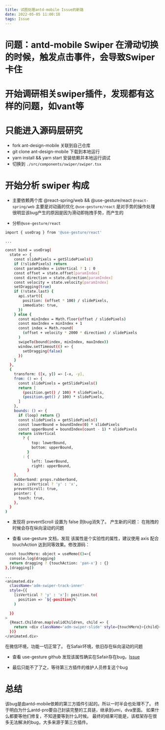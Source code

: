 ```yaml
---
title: 试图处理antd-mobile Issue的新路
date: 2022-05-05 11:00:18
tags: Issue
---
```


# 问题：antd-mobile Swiper 在滑动切换的时候，触发点击事件，会导致Swiper卡住

# 开始调研相关swiper插件，发现都有这样的问题，如vant等

# 只能进入源码层研究
* fork ant-design-mobile 关联到自己仓库
* git clone ant-design-mobile 下载到本地运行
* yarn install && yarn start 安装依赖并本地运行调试
* 切换到 `./src/components/swiper/swiper.tsx`

# 开始分析 swiper 构成
* 主要依赖两个库 @react-spring/web && @use-gesture/react
`@react-spring/web` 主要是对动画的优化
`@use-gesture/react` 是对手势的操作处理
很明显该bug产生的原因是因为滑动即拖拽手势，而产生的

* 分析`@use-gesture/react`
``` bash 
import { useDrag } from '@use-gesture/react'

...

const bind = useDrag(
  state => {
    const slidePixels = getSlidePixels()
    if (!slidePixels) return
    const paramIndex = isVertical ? 1 : 0
    const offset = state.offset[paramIndex]
    const direction = state.direction[paramIndex]
    const velocity = state.velocity[paramIndex]
    setDragging(true)
    if (!state.last) {
      api.start({
        position: (offset * 100) / slidePixels,
        immediate: true,
      })
    } else {
      const minIndex = Math.floor(offset / slidePixels)
      const maxIndex = minIndex + 1
      const index = Math.round(
        (offset + velocity * 2000 * direction) / slidePixels
      )
      swipeTo(bound(index, minIndex, maxIndex))
      window.setTimeout(() => {
        setDragging(false)
      })
    }
  },
  {
    transform: ([x, y]) => [-x, -y],
    from: () => {
      const slidePixels = getSlidePixels()
      return [
        (position.get() / 100) * slidePixels,
        (position.get() / 100) * slidePixels,
      ]
    },
    bounds: () => {
      if (loop) return {}
      const slidePixels = getSlidePixels()
      const lowerBound = boundIndex(0) * slidePixels
      const upperBound = boundIndex(count - 1) * slidePixels
      return isVertical
        ? {
            top: lowerBound,
            bottom: upperBound,
          }
        : {
            left: lowerBound,
            right: upperBound,
          }
    },
    rubberband: props.rubberband,
    axis: isVertical ? 'y' : 'x',
    preventScroll: true,
    pointer: {
      touch: true,
    },
  }
)
```

* 发现将 preventScroll 设置为 false 则bug消失了。
产生新的问题： 在拖拽的时候会存在纵向滚动的问题

  
* 查看 use-gesture 文档，发现 该属性是个实验性的属性，建议使用 axis 配合 touchAction 达到同等效果。修改源码：
``` bash 
const touchMero: object = useMemo(()=>{
  console.log(dragging)
  return dragging ? {touchAction: 'pan-x'} : {}
},[dragging])

...
<animated.div
  className='adm-swiper-track-inner'
  style={{
    [isVertical ? 'y' : 'x']: position.to(
      position => `${-position}%`
    )
    
  }}
>
  {React.Children.map(validChildren, child => {
    return <div className='adm-swiper-slide' style={touchMero}>{child}</div>
  })}
</animated.div>
```
在微信环境，功能一切正常了。
在Safair环境，依旧存在纵向滚动的问题

* 查看 use-gesture github
发现该属性确实在Safair存在bug，[Issue](https://github.com/pmndrs/use-gesture/issues/486#issue-1212399919)

* 最后只能不了了之，等待第三方插件的维护人员修复这个bug

# 总结
该bug是由antd-mobile依赖的第三方插件引起的。所以一时半会也处理不了。
终于明白为什么antd-pro要自己封装完整的工具链，继承到umi，dva里面。
如果什么都要等他们修复，不知道要等到什么时候。
最终的结果可能是，该框架存在很多无法解决的bug，大多来源于第三方插件。



